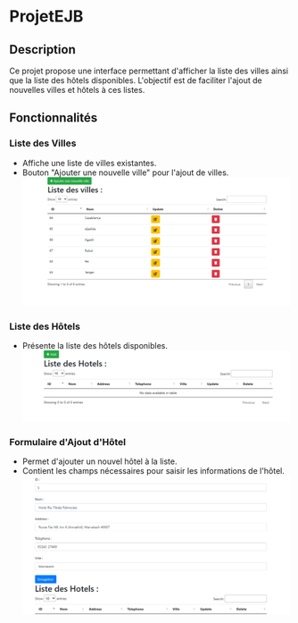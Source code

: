 # ProjetEJB

## Description
Ce projet propose une interface permettant d'afficher la liste des villes ainsi que la liste des hôtels disponibles. L'objectif est de faciliter l'ajout de nouvelles villes et hôtels à ces listes.

## Fonctionnalités

### Liste des Villes
- Affiche une liste de villes existantes.
- Bouton "Ajouter une nouvelle ville" pour l'ajout de villes.
  ![Liste des villes](Capture%20d’écran%202023-12-04%20193246.png)

### Liste des Hôtels
- Présente la liste des hôtels disponibles.
  ![Liste des hôtels](Capture%20d’écran%202023-12-04%20201511.png)

### Formulaire d'Ajout d'Hôtel
- Permet d'ajouter un nouvel hôtel à la liste.
- Contient les champs nécessaires pour saisir les informations de l'hôtel.
  ![Formulaire d'ajout d'hôtel](Capture%20d’écran%202023-12-04%20202311.png)
